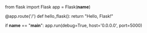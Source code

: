 from flask import Flask
app = Flask(__name__)

@app.route('/')
def hello_flask():
    return "Hello, Flask!"
    
if __name__ == "__main__":
    app.run(debug=True, host='0.0.0.0', port=5000)
